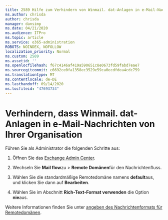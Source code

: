 ```yaml
---
title: 2589 Hilfe zum Verhindern von Winmail. dat-Anlagen in e-Mail-Nachrichten in Ihrer Organisation
ms.author: chrisda
author: chrisda
manager: dansimp
ms.date: 04/21/2020
ms.audience: ITPro
ms.topic: article
ms.service: o365-administration
ROBOTS: NOINDEX, NOFOLLOW
localization_priority: Normal
ms.custom: 2589
ms.assetid: ''
ms.openlocfilehash: f67c4146af419a590651c8e0673fd59fabd7eae7
ms.sourcegitcommit: c6692ce0fa1358ec3529e59ca0ecdfdea4cdc759
ms.translationtype: MT
ms.contentlocale: de-DE
ms.lasthandoff: 09/14/2020
ms.locfileid: "47693734"
---
```

# <a name="help-prevent-winmaildat-attachments-in-email-messages-from-your-organization"></a>Verhindern, dass Winmail. dat-Anlagen in e-Mail-Nachrichten von Ihrer Organisation

Führen Sie als Administrator die folgenden Schritte aus:

1. Öffnen Sie das [Exchange Admin Center](https://outlook.office365.com/ecp/).

2. Wechseln Sie **Mail flow**zu  >  **Remote Domänen**für den Nachrichtenfluss.

3. Wählen Sie die standardmäßige Remotedomäne namens **default**aus, und klicken Sie dann auf **Bearbeiten**.

4. Wählen Sie im Abschnitt **Rich-Text-Format verwenden** die Option **nie**aus.

Weitere Informationen finden Sie unter [angeben des Nachrichtenformats für Remotedomänen](https://docs.microsoft.com/Exchange/mail-flow-best-practices/remote-domains/remote-domains#specifying-message-format).
